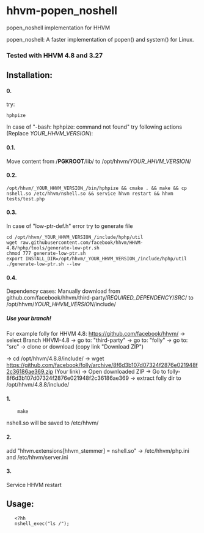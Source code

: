 # hhvm-popen_noshell
popen_noshell implementation for HHVM

popen_noshell: A faster implementation of popen() and system() for Linux.

### Tested with HHVM 4.8 and 3.27

## Installation:

#### 0.
try:
```shell
hphpize
```

In case of "-bash: hphpize: command not found" try following actions (Replace _YOUR_HHVM_VERSION_):

#### 0.1.
Move content from /__PGKROOT__/lib/ to /opt/hhvm/_YOUR_HHVM_VERSION_/

#### 0.2.
```shell
/opt/hhvm/_YOUR_HHVM_VERSION_/bin/hphpize && cmake . && make && cp nshell.so /etc/hhvm/nshell.so && service hhvm restart && hhvm tests/test.php
```

#### 0.3.
In case of "low-ptr-def.h" error try to generate file

```shell
cd /opt/hhvm/_YOUR_HHVM_VERSION_/include/hphp/util
wget raw.githubusercontent.com/facebook/hhvm/HHVM-4.8/hphp/tools/generate-low-ptr.sh
chmod 777 generate-low-ptr.sh
export INSTALL_DIR=/opt/hhvm/_YOUR_HHVM_VERSION_/include/hphp/util
./generate-low-ptr.sh --low
```

#### 0.4.
Dependency cases:
Manually download from github.com/facebook/hhvm/third-party/_REQUIRED_DEPENDENCY_/_SRC_/ 
to 
/opt/hhvm/_YOUR_HHVM_VERSION_/include/

##### Use your branch!

For example folly for HHVM 4.8:
https://github.com/facebook/hhvm/
-> select Branch HHVM-4.8
-> go to: "third-party"
-> go to: "folly"
-> go to: "src"
-> clone or download (copy link "Download ZIP")

-> cd /opt/hhvm/4.8.8/include/
-> wget https://github.com/facebook/folly/archive/8f6d3b107d07324f2876e021948f2c36186ae369.zip (Your link)
-> Open downloaded ZIP
-> Go to folly-8f6d3b107d07324f2876e021948f2c36186ae369
-> extract folly dir to /opt/hhvm/4.8.8/include/

#### 1. 
```shell
	make
```
	
nshell.so will be saved to /etc/hhvm/

#### 2. 
add "hhvm.extensions[hhvm_stemmer] = nshell.so" -> /etc/hhvm/php.ini and /etc/hhvm/server.ini

#### 3. 
Service HHVM restart

## Usage:

```hack
   <?hh
   nshell_exec("ls /");
```
